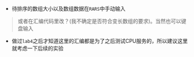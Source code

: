 * 待排序的数组大小以及数组数据在`RARS`中手动输入

> 或者在汇编代码里改？(我不确定是否符合变长数组的要求)。当然也可以键盘输入

* 做过`lab4`之后才知道这里的汇编都是为了之后测试CPU服务的，所以建议这里就考虑一下后续的实验

